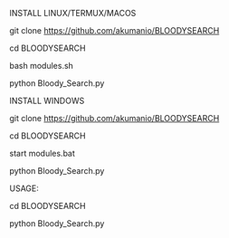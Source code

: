 INSTALL LINUX/TERMUX/MACOS


git clone https://github.com/akumanio/BLOODYSEARCH


cd BLOODYSEARCH

bash modules.sh

python Bloody_Search.py


INSTALL WINDOWS



git clone https://github.com/akumanio/BLOODYSEARCH


cd BLOODYSEARCH


start modules.bat


python Bloody_Search.py 

USAGE:                       

cd BLOODYSEARCH


python Bloody_Search.py 


